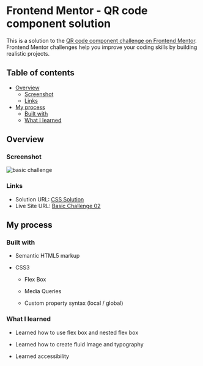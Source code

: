 # Frontend Mentor - QR code component solution

This is a solution to the [QR code component challenge on Frontend Mentor](https://www.frontendmentor.io/challenges/qr-code-component-iux_sIO_H). Frontend Mentor challenges help you improve your coding skills by building realistic projects. 

## Table of contents

- [Overview](#overview)
  - [Screenshot](#screenshot)
  - [Links](#links)
- [My process](#my-process)
  - [Built with](#built-with)
  - [What I learned](#what-i-learned)


## Overview

### Screenshot

![basic challenge](/assets/images/image.png)

### Links

- Solution URL: [CSS Solution](https://github.com/FengDenny/Frontend-Mentor-Challenges/blob/main/Basic%20Challenge%2002/style.css)
- Live Site URL: [Basic Challenge 02](https://basicchallenge02.netlify.app/)

## My process

### Built with

- Semantic HTML5 markup

- CSS3

  - Flex Box

  - Media Queries 

  - Custom property syntax (local / global)


### What I learned

- Learned how to use flex box and nested flex box

- Learned how to create fluid Image and typography

- Learned accessibility




